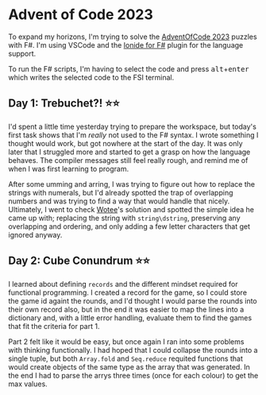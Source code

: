 # Advent of Code 2023

To expand my horizons, I'm trying to solve the [AdventOfCode 2023](https://adventofcode.com/2023) puzzles with F#. 
I'm using VSCode and the [Ionide for F#](https://marketplace.visualstudio.com/items?itemName=Ionide.Ionide-fsharp) plugin for the language support. 

To run the F# scripts, I'm having to select the code and press <kbd>alt</kbd>+<kbd>enter</kbd> which writes the selected code to the FSI terminal. 

## Day 1: Trebuchet?! ⭐⭐

I'd spent a little time yesterday trying to prepare the workspace, but today's first task shows that I'm _really_ not used to the F# syntax. I wrote something I thought would work, but got nowhere at the start of the day. It was only later that I struggled more and started to get a grasp on how the language behaves. The compiler messages still feel really rough, and remind me of when I was first learning to program.

After some umming and arring, I was trying to figure out how to replace the strings with numerals, but I'd already spotted the trap of overlapping numbers and was trying to find a way that would handle that nicely. Ultimately, I went to check [Wotee](https://github.com/Wotee)'s solution and spotted the simple idea he came up with; replacing the string with `string\dstring`, preserving any overlapping and ordering, and only adding a few letter characters that get ignored anyway.  

## Day 2: Cube Conundrum ⭐⭐

I learned about defining `records` and the different mindset required for functional programming.
I created a record for the game, so I could store the game id againt the rounds, and I'd thought I would parse the rounds into their own record also, but in the end it was easier to map the lines into a dictionary and, with a little error handling, evaluate them to find the games that fit the criteria for part 1. 

Part 2 felt like it would be easy, but once again I ran into some problems with thinking functionally. I had hoped that I could collapse the rounds into a single tuple, but both `Array.fold` and `Seq.reduce` requited functions that would create objects of the same type as the array that was generated. In the end I had to parse the arrys three times (once for each colour) to get the max values.  

